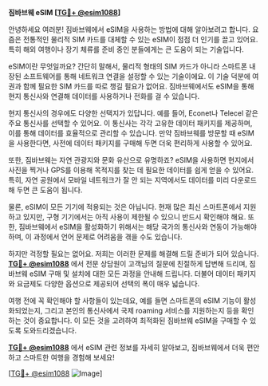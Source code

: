 **짐바브웨 eSIM [[TG💪+ @esim1088](https://t.me/s/esim1088)]**

안녕하세요 여러분! 짐바브웨에서 eSIM을 사용하는 방법에 대해 알아보려고 합니다. 요즘은 전통적인 물리적 SIM 카드를 대체할 수 있는 eSIM이 점점 더 인기를 끌고 있어요. 특히 해외 여행이나 장기 체류를 준비 중인 분들에게는 큰 도움이 되는 기술입니다.

eSIM이란 무엇일까요? 간단히 말해서, 물리적 형태의 SIM 카드가 아니라 스마트폰 내장된 소프트웨어를 통해 네트워크 연결을 설정할 수 있는 기술이에요. 이 기술 덕분에 여권과 함께 필요한 SIM 카드를 따로 챙길 필요가 없어요. 짐바브웨에서도 eSIM을 통해 현지 통신사와 연결해 데이터를 사용하거나 전화를 걸 수 있습니다.

현지 통신사의 경우에도 다양한 선택지가 있답니다. 예를 들어, Econet나 Telecel 같은 주요 통신사를 선택할 수 있어요. 이 통신사는 각각 고유한 데이터 패키지를 제공하며, 이를 통해 데이터를 효율적으로 관리할 수 있습니다. 만약 짐바브웨를 방문할 때 eSIM을 사용한다면, 사전에 데이터 패키지를 구매해 두면 더욱 편리하게 사용할 수 있어요.

또한, 짐바브웨는 자연 관광지와 문화 유산으로 유명하죠? eSIM을 사용하면 현지에서 사진을 찍거나 GPS를 이용해 목적지를 찾는 데 필요한 데이터를 쉽게 얻을 수 있어요. 특히, 자연 공원에서 모바일 네트워크가 잘 안 되는 지역에서도 데이터를 미리 다운로드해 두면 큰 도움이 됩니다.

물론, eSIM이 모든 기기에 적용되는 것은 아닙니다. 현재 많은 최신 스마트폰에서 지원하고 있지만, 구형 기기에서는 아직 사용이 제한될 수 있으니 반드시 확인해야 해요. 또한, 짐바브웨에서 eSIM을 활성화하기 위해서는 해당 국가의 통신사와 연동이 가능해야 하며, 이 과정에서 언어 문제로 어려움을 겪을 수도 있습니다.

하지만 걱정할 필요는 없어요. 저희는 이러한 문제를 해결해 드릴 준비가 되어 있습니다. **[TG💪+ @esim1088](https://t.me/s/esim1088)** 에서 전문 상담원이 고객님의 질문에 친절하게 답변해 드리며, 짐바브웨 eSIM 구매 및 설치에 대한 모든 과정을 안내해 드립니다. 더불어 데이터 패키지와 요금제도 다양한 옵션으로 제공되어 선택의 폭이 매우 넓습니다.

여행 전에 꼭 확인해야 할 사항들이 있는데요, 예를 들면 스마트폰의 eSIM 기능이 활성화되었는지, 그리고 본인의 통신사에서 국제 roaming 서비스를 지원하는지 등을 확인하는 것이 중요합니다. 이 모든 것을 고려하여 최적화된 짐바브웨 eSIM을 구매할 수 있도록 도와드리겠습니다.

**[TG💪+ @esim1088](https://t.me/s/esim1088)** 에서 eSIM 관련 정보를 자세히 알아보고, 짐바브웨에서 더욱 편안하고 스마트한 여행을 경험해 보세요! 

[[TG💪+ @esim1088](https://t.me/s/esim1088) ![Image](https://i.postimg.cc/Y0z9fWf4/image.png)]